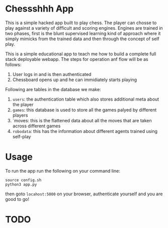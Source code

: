 # Chessshhh App

This is a simple hacked app built to play chess. The player can chosse to play against a variety of difficult and scoring engines. Engines are trained in two phases, first is the blunt supervised learning kind of approach where it simply mimicks from the trained data and then through the concept of self play.

This is a simple educational app to teach me how to build a complete full stack deployable webapp. The steps for operation anf flow will be as follows:
1. User logs in and is then authenticated
2. Chessboard opens up and he can immidiately starts playing

Following are tables in the database we make:
1. `users`: the authentication table which also stores additional meta about the player
2. `games`: this database is used to store all the games palyed by different players
3. `moves: this is the flattened data about all the moves that are taken across different games
4. `robodata`: this has the information about different agents trained using self-play

# Usage

To run the app run the following on your command line:
```shell
source config.sh
python3 app.py
```

then goto `locahost:5000` on your browser, authenticate yourself and you are good to go!

# TODO
